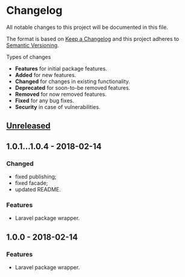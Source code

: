 # Changelog
All notable changes to this project will be documented in this file.

The format is based on [Keep a Changelog](http://keepachangelog.com/en/1.0.0/)
and this project adheres to [Semantic Versioning](http://semver.org/spec/v2.0.0.html).

Types of changes

* **Features** for initial package features.
* **Added** for new features.
* **Changed** for changes in existing functionality.
* **Deprecated** for soon-to-be removed features.
* **Removed** for now removed features.
* **Fixed** for any bug fixes.
* **Security** in case of vulnerabilities.

## [Unreleased]

## 1.0.1...1.0.4 - 2018-02-14

### Changed
* fixed publishing;
* fixed facade;
* updated README.

### Features
* Laravel package wrapper.

## 1.0.0 - 2018-02-14

### Features
* Laravel package wrapper.

[Unreleased]: https://github.com/GinoPane/composer-package-template/compare/v1.0.4...HEAD
